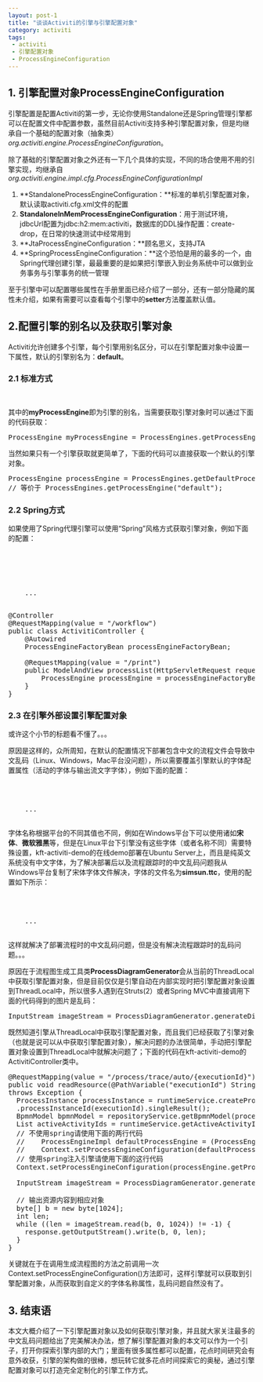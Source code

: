 ```yaml
---
layout: post-1
title: "谈谈Activiti的引擎与引擎配置对象"
category: activiti
tags: 
 - activiti
 - 引擎配置对象
 - ProcessEngineConfiguration
---
```


## 1. 引擎配置对象ProcessEngineConfiguration

引擎配置是配置Activiti的第一步，无论你使用Standalone还是Spring管理引擎都可以在配置文件中配置参数，虽然目前Activiti支持多种引擎配置对象，但是均继承自一个基础的配置对象（抽象类）*org.activiti.engine.ProcessEngineConfiguration*。

除了基础的引擎配置对象之外还有一下几个具体的实现，不同的场合使用不用的引擎实现，均继承自*org.activiti.engine.impl.cfg.ProcessEngineConfigurationImpl*

1. **StandaloneProcessEngineConfiguration：**标准的单机引擎配置对象，默认读取activiti.cfg.xml文件的配置
2. **StandaloneInMemProcessEngineConfiguration**：用于测试环境，jdbcUrl配置为jdbc:h2:mem:activiti，数据库的DDL操作配置：create-drop，在日常的快速测试中经常用到
3. **JtaProcessEngineConfiguration：**顾名思义，支持JTA
4. **SpringProcessEngineConfiguration：**这个恐怕是用的最多的一个，由Spring代理创建引擎，最最重要的是如果把引擎嵌入到业务系统中可以做到业务事务与引擎事务的统一管理

至于引擎中可以配置哪些属性在手册里面已经介绍了一部分，还有一部分隐藏的属性未介绍，如果有需要可以查看每个引擎中的**setter**方法覆盖默认值。

## 2.配置引擎的别名以及获取引擎对象

Activiti允许创建多个引擎，每个引擎用别名区分，可以在引擎配置对象中设置一下属性，默认的引擎别名为：**default**。

### 2.1 标准方式

<pre class="brush:xml">
<property name="processEngineName" value="myProcessEngine"></property>
</pre>
其中的**myProcessEngine**即为引擎的别名，当需要获取引擎对象时可以通过下面的代码获取：

<pre class="brush:java">
ProcessEngine myProcessEngine = ProcessEngines.getProcessEngine("myProcessEngine");
</pre>

当然如果只有一个引擎获取就更简单了，下面的代码可以直接获取一个默认的引擎对象。
<pre class="brush:java">
ProcessEngine processEngine = ProcessEngines.getDefaultProcessEngine();
// 等价于 ProcessEngines.getProcessEngine("default");
</pre>

### 2.2 Spring方式

如果使用了Spring代理引擎可以使用“Spring”风格方式获取引擎对象，例如下面的配置：
<pre class="brush:xml">
<bean id="processEngineConfiguration" class="org.activiti.spring.SpringProcessEngineConfiguration">
	<property name="dataSource" ref="dataSource"></property>
    <property name="transactionManager" ref="transactionManager"></property>
    <property name="databaseSchemaUpdate" value="true"></property>
    <property name="jobExecutorActivate" value="false"></property>
    ...
</bean>
</pre>

<pre class="brush:java">
@Controller
@RequestMapping(value = "/workflow")
public class ActivitiController {
	@Autowired
	ProcessEngineFactoryBean processEngineFactoryBean;
	
	@RequestMapping(value = "/print")
  	public ModelAndView processList(HttpServletRequest request) {
  		ProcessEngine processEngine = processEngineFactoryBean.getObject();
  	}
}
</pre>

### 2.3 在引擎外部设置引擎配置对象

或许这个小节的标题看不懂了。。。

原因是这样的，众所周知，在默认的配置情况下部署包含中文的流程文件会导致中文乱码（Linux、Windows，Mac平台没问题），所以需要覆盖引擎默认的字体配置属性（活动的字体与输出流文字字体），例如下面的配置：
<pre class="brush:xml">
<bean id="processEngineConfiguration" class="org.activiti.spring.SpringProcessEngineConfiguration">
	<property name="activityFontName" value="宋体"></property>
    <property name="labelFontName" value="宋体"></property>
    ...
</bean>
</pre>
字体名称根据平台的不同其值也不同，例如在Windows平台下可以使用诸如**宋体**、**微软雅黑**等，但是在Linux平台下引擎没有这些字体（或者名称不同）需要特殊设置，kft-activiti-demo的在线demo部署在Ubuntu Server上，而且是纯英文系统没有中文字体，为了解决部署后以及流程跟踪时的中文乱码问题我从Windows平台复制了宋体字体文件解决，字体的文件名为**simsun.ttc**，使用的配置如下所示：
<pre class="brush:xml">
<bean id="processEngineConfiguration" class="org.activiti.spring.SpringProcessEngineConfiguration">
	<property name="activityFontName" value="simsun"></property>
    <property name="labelFontName" value="simsun"></property>
    ...
</bean>
</pre>

这样就解决了部署流程时的中文乱码问题，但是没有解决流程跟踪时的乱码问题。。。

原因在于流程图生成工具类**ProcessDiagramGenerator**会从当前的ThreadLocal中获取引擎配置对象，但是目前仅仅是引擎自动在内部实现时把引擎配置对象设置到ThreadLocal中，所以很多人遇到在Struts(2）或者Spring MVC中直接调用下面的代码得到的图片是乱码：
<pre class="brush:java">
InputStream imageStream = ProcessDiagramGenerator.generateDiagram(bpmnModel, "png", activeActivityIds);
</pre>

既然知道引擎从ThreadLocal中获取引擎配置对象，而且我们已经获取了引擎对象（也就是说可以从中获取引擎配置对象），解决问题的办法很简单，手动把引擎配置对象设置到ThreadLocal中就解决问题了；下面的代码在kft-activiti-demo的ActivitiController类中。
<pre class="brush:java">
@RequestMapping(value = "/process/trace/auto/{executionId}")
public void readResource(@PathVariable("executionId") String executionId, HttpServletResponse response)
throws Exception {
  ProcessInstance processInstance = runtimeService.createProcessInstanceQuery()
  .processInstanceId(executionId).singleResult();
  BpmnModel bpmnModel = repositoryService.getBpmnModel(processInstance.getProcessDefinitionId());
  List<String> activeActivityIds = runtimeService.getActiveActivityIds(executionId);
  // 不使用spring请使用下面的两行代码
  //    ProcessEngineImpl defaultProcessEngine = (ProcessEngineImpl) ProcessEngines.getDefaultProcessEngine();
  //    Context.setProcessEngineConfiguration(defaultProcessEngine.getProcessEngineConfiguration());
  // 使用spring注入引擎请使用下面的这行代码
  Context.setProcessEngineConfiguration(processEngine.getProcessEngineConfiguration());

  InputStream imageStream = ProcessDiagramGenerator.generateDiagram(bpmnModel, "png", activeActivityIds);

  // 输出资源内容到相应对象
  byte[] b = new byte[1024];
  int len;
  while ((len = imageStream.read(b, 0, 1024)) != -1) {
    response.getOutputStream().write(b, 0, len);
  }
}
</pre>

关键就在于在调用生成流程图的方法之前调用一次Context.setProcessEngineConfiguration()方法即可，这样引擎就可以获取到引擎配置对象，从而获取到自定义的字体名称属性，乱码问题自然没有了。

## 3. 结束语

本文大概介绍了一下引擎配置对象以及如何获取引擎对象，并且就大家关注最多的中文乱码问题给出了完美解决办法，想了解引擎配置对象的本文可以作为一个引子，打开你探索引擎内部的大门；里面有很多属性都可以配置，花点时间研究会有意外收获，引擎的架构做的很棒，想玩转它就多花点时间探索它的奥秘，通过引擎配置对象可以打造完全定制化的引擎工作方式。
